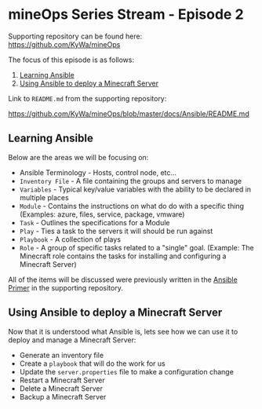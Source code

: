 # mineOps Series Stream - Episode 2

Supporting repository can be found here: https://github.com/KyWa/mineOps

The focus of this episode is as follows:

1. [Learning Ansible](#learning-ansible)
2. [Using Ansible to deploy a Minecraft Server](#using-ansible-to-deploy-a-minecraft-server)

Link to `README.md` from the supporting repository:

https://github.com/KyWa/mineOps/blob/master/docs/Ansible/README.md

## Learning Ansible

Below are the areas we will be focusing on:

* Ansible Terminology - Hosts, control node, etc...
* `Inventory File` - A file containing the groups and servers to manage
* `Variables` - Typical key/value variables with the ability to be declared in multiple places
* `Module` - Contains the instructions on what do do with a specific thing (Examples: azure, files, service, package, vmware)
* `Task` - Outlines the specifications for a Module
* `Play` - Ties a task to the servers it will should be run against
* `Playbook` - A collection of plays
* `Role` - A group of specific tasks related to a "single" goal. (Example: The Minecraft role contains the tasks for installing and configuring a Minecraft Server)

All of the items will be discussed were previously written in the [Ansible Primer](https://github.com/KyWa/mineOps/blob/master/docs/Ansible/ansible-primer.md) in the supporting repository.

## Using Ansible to deploy a Minecraft Server

Now that it is understood what Ansible is, lets see how we can use it to deploy and manage a Minecraft Server:

* Generate an inventory file
* Create a `playbook` that will do the work for us
* Update the `server.properties` file to make a configuration change
* Restart a Minecraft Server
* Delete a Minecraft Server
* Backup a Minecraft Server
